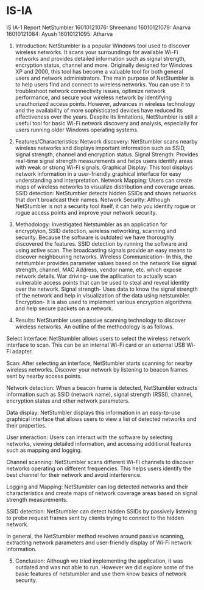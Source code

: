 # IS-IA
IS IA-1 Report
NetStumbler
16010121076: Shreenand
16010121079: Anarva
16010121084: Ayush
16010121095: Atharva

1.	Introduction:
NetStumbler is a popular Windows tool used to discover wireless networks. It scans your surroundings for available Wi-Fi networks and provides detailed information such as signal strength, encryption status, channel and more. Originally designed for Windows XP and 2000, this tool has become a valuable tool for both general users and network administrators.
The main purpose of NetStumbler is to help users find and connect to wireless networks. You can use it to troubleshoot network connectivity issues, optimize network performance, and secure your wireless network by identifying unauthorized access points. However, advances in wireless technology and the availability of more sophisticated devices have reduced its effectiveness over the years.
Despite its limitations, NetStumbler is still a useful tool for basic Wi-Fi network discovery and analysis, especially for users running older Windows operating systems.

2.	Features/Characteristics:
Network discovery: NetStumbler scans nearby wireless networks and displays important information such as SSID, signal strength, channel and encryption status.
Signal Strength: Provides real-time signal strength measurements and helps users identify areas with weak or strong Wi-Fi signals.
Graphical Display: This tool displays network information in a user-friendly graphical interface for easy understanding and interpretation.
Network Mapping: Users can create maps of wireless networks to visualize distribution and coverage areas.
SSID detection: NetStumbler detects hidden SSIDs and shows networks that don't broadcast their names.
Network Security: Although NetStumbler is not a security tool itself, it can help you identify rogue or rogue access points and improve your network security.

3.	Methodology:
Investigated Netstumbler as an application for encryptyion, SSID detection, wireless networking, scanning and security.
Because the software is outdated we have thoroughly discovered the features.
SSID detection by running the software and using active scan. The broadcasting signals provide an easy means to discover neighbouring networks.
Wireless Communication- In this, the netstumbler provides parameter values based on the network like signal strength, channel, MAC Address, vendor name, etc. which expose network details.
War driving- use the apllication to actually scan vulnerable access points that can be used to steal and reveal identity over the network.
Signal strength- Uses data to know the signal strength of the network and help in visualization of the data using netstumbler.
Encryption- It is also used to implement various encryption algorithms and help secure packets on a network.

5.	Results:
NetStumbler uses passive scanning technology to discover wireless networks. An outline of the methodology is as follows.

Select Interface: NetStumbler allows users to select the wireless network interface to scan. This can be an internal Wi-Fi card or an external USB Wi-Fi adapter.

Scan: After selecting an interface, NetStumbler starts scanning for nearby wireless networks. Discover your network by listening to beacon frames sent by nearby access points.

Network detection: When a beacon frame is detected, NetStumbler extracts information such as SSID (network name), signal strength (RSSI), channel, encryption status and other network parameters.

Data display: NetStumbler displays this information in an easy-to-use graphical interface that allows users to view a list of detected networks and their properties.

User interaction: Users can interact with the software by selecting networks, viewing detailed information, and accessing additional features such as mapping and logging.

Channel scanning: NetStumbler scans different Wi-Fi channels to discover networks operating on different frequencies. This helps users identify the best channel for their network and avoid interference.

Logging and Mapping: NetStumbler can log detected networks and their characteristics and create maps of network coverage areas based on signal strength measurements.

SSID detection: NetStumbler can detect hidden SSIDs by passively listening to probe request frames sent by clients trying to connect to the hidden network.

In general, the NetStumbler method revolves around passive scanning, extracting network parameters and user-friendly display of Wi-Fi network information.

5.	Conclusion:
Although we tried implementing the application, it was outdated and was not able to run. However we did explore some of the basic features of netstumbler and use them know basics of network security.
